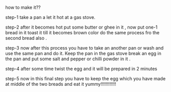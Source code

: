 how to make it??

step-1 take a pan a let it hot at a gas stove.

step-2 after it becomes hot put some butter or ghee in it , now put one-1 bread in it toast it till it becomes        brown color 
do the same process fro the second bread also .

step-3 now after this process you have to take an another pan or wash and use the same pan and do it.
       Keep the pan in the gas stove  break an egg in the pan and put some salt and pepper or chilli powder 
       in it .
       
step-4 after some time twist the egg and it will be prepared in 2 minutes 

step-5 now in this final step you have to keep the egg which you have made at middle of the two breads and eat it
                                          yummy!!!!!!!!!!!!
